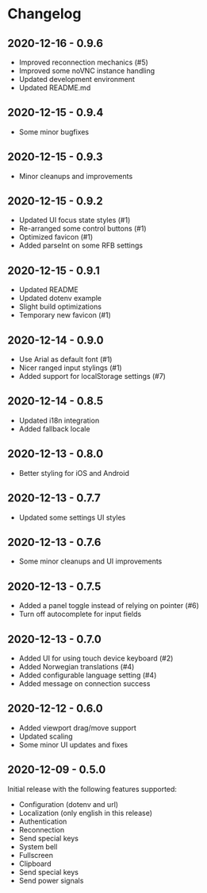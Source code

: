 # Changelog

## 2020-12-16 - 0.9.6

* Improved reconnection mechanics (#5)
* Improved some noVNC instance handling
* Updated development environment
* Updated README.md

## 2020-12-15 - 0.9.4

* Some minor bugfixes

## 2020-12-15 - 0.9.3

* Minor cleanups and improvements

## 2020-12-15 - 0.9.2

* Updated UI focus state styles (#1)
* Re-arranged some control buttons (#1)
* Optimized favicon (#1)
* Added parseInt on some RFB settings

## 2020-12-15 - 0.9.1

* Updated README
* Updated dotenv example
* Slight build optimizations
* Temporary new favicon (#1)

## 2020-12-14 - 0.9.0

* Use Arial as default font (#1)
* Nicer ranged input stylings (#1)
* Added support for localStorage settings (#7)

## 2020-12-14 - 0.8.5

* Updated i18n integration
* Added fallback locale

## 2020-12-13 - 0.8.0

* Better styling for iOS and Android

## 2020-12-13 - 0.7.7

* Updated some settings UI styles

## 2020-12-13 - 0.7.6

* Some minor cleanups and UI improvements

## 2020-12-13 - 0.7.5

* Added a panel toggle instead of relying on pointer (#6)
* Turn off autocomplete for input fields

## 2020-12-13 - 0.7.0

* Added UI for using touch device keyboard (#2)
* Added Norwegian translations (#4)
* Added configurable language setting (#4)
* Added message on connection success

## 2020-12-12 - 0.6.0

* Added viewport drag/move support
* Updated scaling
* Some minor UI updates and fixes

## 2020-12-09 - 0.5.0

Initial release with the following features supported:

* Configuration (dotenv and url)
* Localization (only english in this release)
* Authentication
* Reconnection
* Send special keys
* System bell
* Fullscreen
* Clipboard
* Send special keys
* Send power signals
